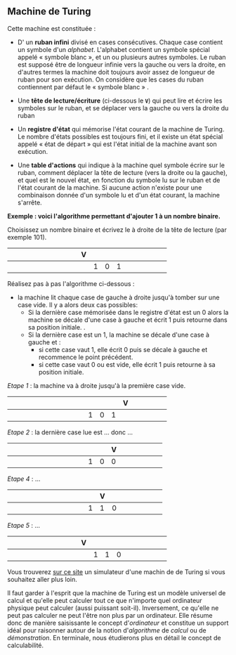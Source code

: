 ## Machine de Turing

Cette machine est constituée :

- D' un **ruban infini** divisé en cases consécutives. Chaque case contient un symbole d'un *alphabet*. L'alphabet contient un symbole spécial appelé « symbole  blanc », et un ou plusieurs autres  symboles. Le ruban est supposé être de longueur infinie vers la gauche  ou vers la droite, en d'autres termes la machine doit toujours avoir  assez de longueur de ruban pour son exécution. On considère que les  cases du ruban contiennent par défaut le « symbole blanc » .

- Une **tête de lecture/écriture**  (ci-dessous le **`V`**) qui peut lire et écrire les symboles sur le ruban, et se déplacer vers la gauche ou vers la droite du ruban

- Un **registre d'état** qui mémorise l'état courant de la machine  de Turing. Le nombre d'états possibles est toujours fini, et il existe  un état spécial appelé « état de départ » qui est l'état initial de la  machine avant son exécution.

- Une **table d'actions** qui indique à la machine quel symbole écrire sur le ruban, comment déplacer la tête de lecture (vers la droite ou la gauche), et quel est le nouvel état, en fonction  du symbole lu sur le ruban et de l'état courant de la machine. Si aucune action n'existe pour une combinaison donnée d'un symbole lu et d'un  état courant, la machine s'arrête.

  

**Exemple : voici l'algorithme permettant d'ajouter 1 à un nombre binaire.**

Choisissez un nombre binaire et écrivez le à droite de la tête de lecture (par exemple 101).

|      |      |      |      |      |      |      |      |      |      | V    |      |      |      |      |      |      |      |      |      |
| ---- | ---- | ---- | ---- | ---- | ---- | ---- | ---- | ---- | ---- | ---- | ---- | ---- | ---- | ---- | ---- | ---- | ---- | ---- | ---- |
|      |      |      |      |      |      |      |      |      |      |      | 1    | 0    | 1    |      |      |      |      |      |      |

Réalisez pas à pas l'algorithme ci-dessous :

- la machine lit chaque case de gauche à droite jusqu'à tomber sur une case vide. Il y a alors deux cas possibles:
  - Si la dernière case mémorisée dans le registre d'état est un 0 alors la machine se décale d'une case à gauche et écrit 1 puis retourne dans sa position initiale. .
  - Si la dernière case est un 1, la machine se décale d'une case à gauche et :
    - si cette case vaut 1, elle écrit 0 puis se décale à gauche et recommence le point précédent.
    - si cette case vaut 0 ou est vide, elle écrit 1 puis retourne à sa position initiale.

*Etape 1* : la machine va à droite jusqu'à la première case vide.

|      |      |      |      |      |      |      |      |      |      |      |      |      |      | V    |      |      |      |      |      |
| ---- | ---- | ---- | ---- | ---- | ---- | ---- | ---- | ---- | ---- | ---- | ---- | ---- | ---- | ---- | ---- | ---- | ---- | ---- | ---- |
|      |      |      |      |      |      |      |      |      |      |      | 1    | 0    | 1    |      |      |      |      |      |      |

*Etape 2*  : la dernière case lue est ... donc ...

|      |      |      |      |      |      |      |      |      |      |      |      |      | V    |      |      |      |      |      |      |
| ---- | ---- | ---- | ---- | ---- | ---- | ---- | ---- | ---- | ---- | ---- | ---- | ---- | ---- | ---- | ---- | ---- | ---- | ---- | ---- |
|      |      |      |      |      |      |      |      |      |      |      | 1    | 0    | 0    |      |      |      |      |      |      |

*Etape 4* : ...

|      |      |      |      |      |      |      |      |      |      |      |      | V    |      |      |      |      |      |      |      |
| ---- | ---- | ---- | ---- | ---- | ---- | ---- | ---- | ---- | ---- | ---- | ---- | ---- | ---- | ---- | ---- | ---- | ---- | ---- | ---- |
|      |      |      |      |      |      |      |      |      |      |      | 1    | 1    | 0    |      |      |      |      |      |      |

*Etape 5* : ...

|      |      |      |      |      |      |      |      |      |      | V    |      |      |      |      |      |      |      |      |      |
| ---- | ---- | ---- | ---- | ---- | ---- | ---- | ---- | ---- | ---- | ---- | ---- | ---- | ---- | ---- | ---- | ---- | ---- | ---- | ---- |
|      |      |      |      |      |      |      |      |      |      |      | 1    | 1    | 0    |      |      |      |      |      |      |

Vous trouverez [sur ce site](http://zanotti.univ-tln.fr/turing/turing.php) un simulateur d'une machin de de Turing si vous souhaitez aller plus loin.

ll faut garder à l'esprit que la machine de Turing est un modèle  universel de calcul et qu'elle peut calculer tout ce que n'importe quel  ordinateur physique peut calculer (aussi puissant soit-il).  In­ver­sement, ce qu'elle ne peut pas calculer ne peut l'être non plus  par un ordinateur. Elle résume donc de manière saisissante le concept d'*ordinateur* et constitue un support idéal pour raisonner autour de la notion d'*algorithme* de *calcul* ou de *démonstration*.  En terminale, nous étudierons plus en détail le concept de calculabilité.